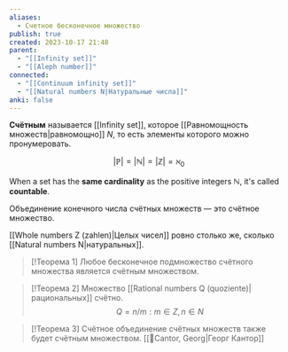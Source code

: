 ```yaml
---
aliases:
  - Счетное бесконечное множество
publish: true
created: 2023-10-17 21:48
parent:
  - "[[Infinity set]]"
  - "[[Aleph number]]"
connected:
  - "[[Continuum infinity set]]"
  - "[[Natural numbers N|Натуральные числа]]"
anki: false
---
```

**Счётным** называется [[Infinity set]], которое [[Равномощность множеств|равномощно]]  $N$, то есть элементы которого можно пронумеровать.

$$|\mathbb{P}| =|\mathbb{N}|=|\mathbb{Z}|=\aleph_0$$

When a set has the **same cardinality** as the positive integers $\mathbb{N}$, it's called **countable**.

Объединение конечного числа счётных множеств — это счётное множество.

[[Whole numbers Z (zahlen)|Целых чисел]] ровно столько же, сколько [[Natural numbers N|натуральных]].


> [!Теорема 1]
> Любое бесконечное подмножество счётного множества является счётным множеством.


> [!Теорема 2]
> Множество [[Rational numbers Q (quoziente)|рациональных]] счётно.
$$Q={n/m: m∈Z, n∈N}$$

> [!Теорема 3] 
> Счётное объединение счётных множеств также будет счётным множеством. [[👤Cantor, Georg|Георг Кантор]]



